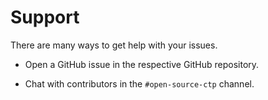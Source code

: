 # Support

There are many ways to get help with your issues.

- Open a GitHub issue in the respective GitHub repository.

- Chat with contributors in the `#open-source-ctp` channel.
